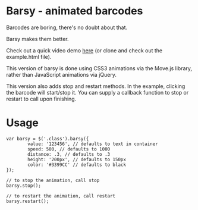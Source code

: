 # Barsy - animated barcodes

Barcodes are boring, there's no doubt about that.

Barsy makes them better.

Check out a quick video demo [here](http://f.cl.ly/items/2i2f3g3T0Y1O1S3f1t0h/Untitled.mov) (or clone and check out the example.html file).

This version of barsy is done using CSS3 animations via the Move.js library, rather than JavaScript animations via jQuery.

This version also adds stop and restart methods.  In the example, clicking the barcode will start/stop it.  You can supply a callback function to stop or restart to call upon finishing.

# Usage

    var barsy = $('.class').barsy({
            value: '123456', // defaults to text in container
            speed: 500, // defaults to 1000
            distance: .3, // defaults to .3
            height: '200px', // defaults to 150px
            color: '#3399CC' // defaults to black
    });

    // to stop the animation, call stop
    barsy.stop();

    // to restart the animation, call restart
    barsy.restart();
